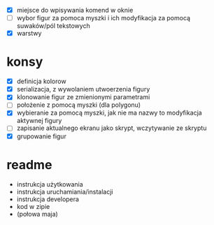 -[x] miejsce do wpisywania komend w oknie
-[ ] wybor figur za pomoca myszki i ich modyfikacja za pomocą suwaków/pól tekstowych
-[x] warstwy
# konsy
-[x] definicja kolorow
-[x] serializacja, z wywolaniem utwoerzenia figury
-[x] klonowanie figur ze zmienionymi parametrami
-[ ] położenie z pomocą myszki (dla polygonu)
-[x] wybieranie za pomocą myszki, jak nie ma nazwy to modyfikacja aktywnej figury
-[ ] zapisanie aktualnego ekranu jako skrypt, wczytywanie ze skryptu
-[x] grupowanie figur
# readme
- instrukcja użytkowania
- instrukcja uruchamiania/instalacji
- instrukcja developera
- kod w zipie
- (połowa maja)